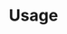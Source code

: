 ---
title: Usage
show_read_time: false
show_toc: false
canonical_url: 'https://docs.projectcalico.org/v3.9/usage/index'
---